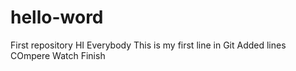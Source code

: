 hello-word
==========

First repository
HI Everybody
This is my first line in Git
Added lines
COmpere
Watch
Finish
